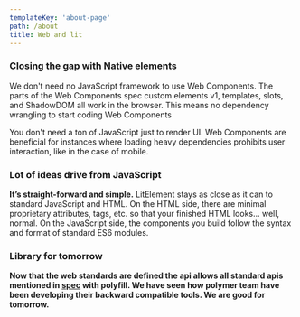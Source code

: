 ```yaml
---
templateKey: 'about-page'
path: /about
title: Web and lit
---
```

### Closing the gap with Native elements

We don't need no JavaScript framework to use Web Components. The parts of the Web Components spec custom elements v1, templates, slots, and ShadowDOM all work in the browser. This means no dependency wrangling to start coding Web Components

You don't need a ton of JavaScript just to render UI. Web Components are beneficial for instances where loading heavy dependencies prohibits user interaction, like in the case of mobile.

### Lot of ideas drive from JavaScript

**It’s straight-forward and simple.** LitElement stays as close as it can to standard JavaScript and HTML. On the HTML side, there are minimal proprietary attributes, tags, etc. so that your finished HTML looks… well, normal. On the JavaScript side, the components you build follow the syntax and format of standard ES6 modules.

### Library for tomorrow

**Now that the web standards are defined the api allows all standard apis mentioned in [spec](https://spec.whatwg.org/) with polyfill. We have seen how polymer team have been developing their backward compatible tools. We are good for tomorrow.**
